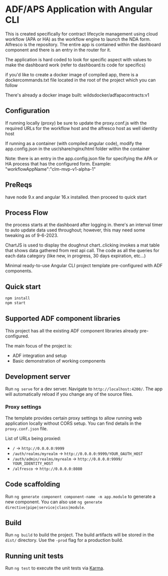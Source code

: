 # ADF/APS Application with Angular CLI

This is created specifically for contract lifecycle management using cloud workflow (APA or HA) as the workflow engine to launch the NDA form.  Alfresco is the repository.  The entire app is contained within the dashboard component and there is an entry in the router for it.

The application is hard coded to look for specific aspect with values to make the dashboard work (refer to dashboard.ts code for specifics)

if you'd like to create a docker image of compiled app, there is a dockercommands.txt file located in the root of the project which you can follow

There's already a docker image built:  wildsdocker/adfapacontracts:v1

## Configuration

If running locally (proxy) be sure to update the proxy.conf.js with the required URLs for the workflow host and the alfresco host as well identity host

If running as a container (with compiled angular code), modify the app.config.json in the usr/share/nginx/html folder within the container

Note:  there is an entry in the app.config.json file for specifying the APA or HA process that has the configured form.  Example: 
"workflowAppName":"clm-mvp-v1-alpha-1"

## PreReqs

have node 9.x and angular 16.x installed.  then proceed to quick start

## Process Flow

the process starts at the dashboard after logging in. there's an interval timer to auto update data used throughout; however, this may need some tweaking as of 9-6-2023.

ChartJS is used to display the doughnut chart..clicking invokes a mat table that shows data gathered from rest api call.  The code as all the queries for each data category (like new, in progress, 30 days expiration, etc...)


Minimal ready-to-use Angular CLI project template pre-configured with ADF components.

## Quick start

```sh
npm install
npm start
```

## Supported ADF component libraries

This project has all the existing ADF component libraries already pre-configured.

The main focus of the project is:

- ADF integration and setup
- Basic demonstration of working components

## Development server

Run `ng serve` for a dev server. Navigate to `http://localhost:4200/`. The app will automatically reload if you change any of the source files.

### Proxy settings

The template provides certain proxy settings to allow running web application locally without CORS setup.
You can find details in the `proxy.conf.json` file.

List of URLs being proxied:

- `/` -> `http://0.0.0.0:9999`
- `/auth/realms/myrealm` -> `http://0.0.0.0:9999/YOUR_OAUTH_HOST`
- `/auth/admin/realms/myrealm` -> `http://0.0.0.0:9999/
YOUR_IDENTITY_HOST`
- `/alfresco` -> `http://0.0.0.0:8080`

## Code scaffolding

Run `ng generate component component-name -m app.module` to generate a new component. You can also use `ng generate directive|pipe|service|class|module`.

## Build

Run `ng build` to build the project. The build artifacts will be stored in the `dist/` directory. Use the `-prod` flag for a production build.

## Running unit tests

Run `ng test` to execute the unit tests via [Karma](https://karma-runner.github.io).

